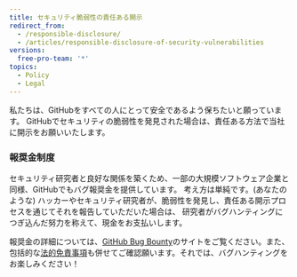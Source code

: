 ```yaml
---
title: セキュリティ脆弱性の責任ある開示
redirect_from:
  - /responsible-disclosure/
  - /articles/responsible-disclosure-of-security-vulnerabilities
versions:
  free-pro-team: '*'
topics:
  - Policy
  - Legal
---
```


私たちは、GitHubをすべての人にとって安全であるよう保ちたいと願っています。 GitHubでセキュリティの脆弱性を発見された場合は、責任ある方法で当社に開示をお願いいたします。

### 報奨金制度

セキュリティ研究者と良好な関係を築くため、一部の大規模ソフトウェア企業と同様、GitHubでもバグ報奨金を提供しています。 考え方は単純です。(あなたのような) ハッカーやセキュリティ研究者が、脆弱性を発見し、責任ある開示プロセスを通じてそれを報告していただいた場合は、 研究者がバグハンティングにつぎ込んだ努力を称えて、現金をお支払いします。

報奨金の詳細については、[GitHub Bug Bounty](https://bounty.github.com)のサイトをご覧ください。また、包括的な[法的免責事項](/articles/github-bug-bounty-program-legal-safe-harbor)も併せてご確認願います。それでは、バグハンティングをお楽しみください！
